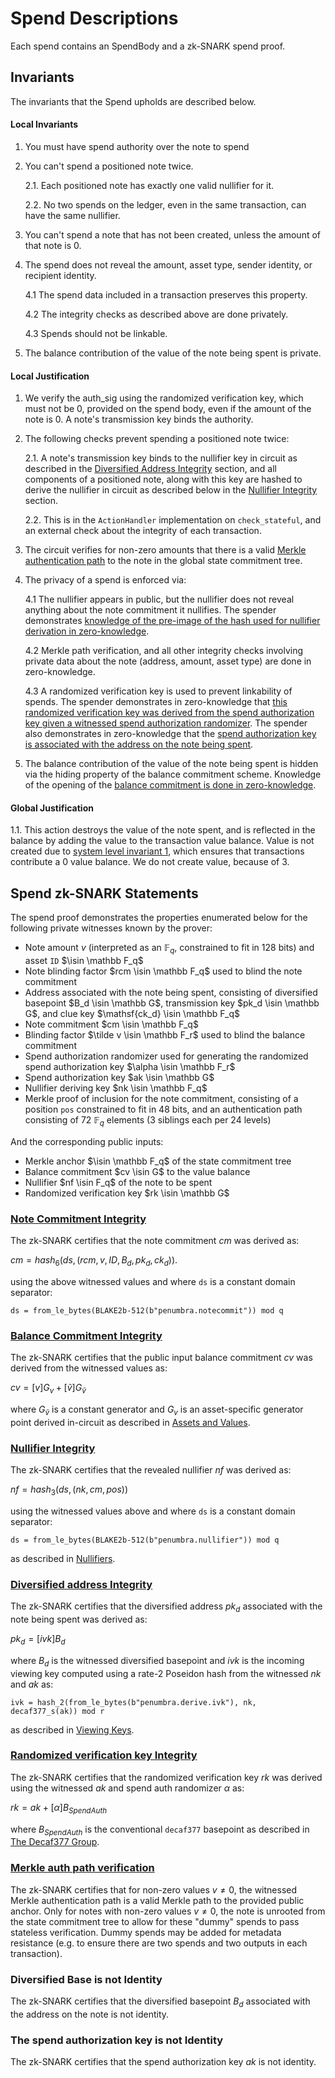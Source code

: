 # Spend Descriptions

Each spend contains an SpendBody and a zk-SNARK spend proof.

## Invariants

The invariants that the Spend upholds are described below.

#### Local Invariants

1. You must have spend authority over the note to spend

2. You can't spend a positioned note twice.

    2.1. Each positioned note has exactly one valid nullifier for it.

    2.2. No two spends on the ledger, even in the same transaction, can have the same nullifier.

3. You can't spend a note that has not been created, unless the amount of that note is 0.

4. The spend does not reveal the amount, asset type, sender identity, or recipient identity.

    4.1 The spend data included in a transaction preserves this property.

    4.2 The integrity checks as described above are done privately.

    4.3 Spends should not be linkable.

5. The balance contribution of the value of the note being spent is private.

#### Local Justification

1. We verify the auth_sig using the randomized verification key, which must not be 0, provided on the spend body, even if the amount of the note is 0. A note's transmission key binds the authority.

2. The following checks prevent spending a positioned note twice:

    2.1. A note's transmission key binds to the nullifier key in circuit as described in the [Diversified Address Integrity](#diversified-address-integrity) section, and all components of a positioned note, along with this key are hashed to derive the nullifier in circuit as described below in the [Nullifier Integrity](#nullifier-integrity) section.

    2.2. This is in the `ActionHandler` implementation on `check_stateful`, and an external check about the integrity of each transaction.

3. The circuit verifies for non-zero amounts that there is a valid [Merkle authentication path](#merkle-auth-path-verification) to the note in the global state commitment tree.

4. The privacy of a spend is enforced via:

    4.1 The nullifier appears in public, but the nullifier does not reveal anything about the note commitment it nullifies. The spender demonstrates [knowledge of the pre-image of the hash used for nullifier derivation in zero-knowledge](#nullifier-integrity).

    4.2 Merkle path verification, and all other integrity checks involving private data about the note (address, amount, asset type) are done in zero-knowledge.

    4.3 A randomized verification key is used to prevent linkability of spends. The spender demonstrates in zero-knowledge that [this randomized verification key was derived from the spend authorization key given a witnessed spend authorization randomizer](#randomized-verification-key-integrity). The spender also demonstrates in zero-knowledge that the [spend authorization key is associated with the address on the note being spent](#diversified-address-integrity).

5. The balance contribution of the value of the note being spent is hidden via the hiding property of the balance commitment scheme. Knowledge of the opening of the [balance commitment is done in zero-knowledge](#balance-commitment-integrity).

#### Global Justification

1.1. This action destroys the value of the note spent, and is reflected in the balance by adding the value to the transaction value balance. Value is not created due to [system level invariant 1](../../transactions/invariants.md), which ensures that transactions contribute a 0 value balance. We do not create value, because of 3.

## Spend zk-SNARK Statements

The spend proof demonstrates the properties enumerated below for the following private witnesses known by the prover:

* Note amount $v$ (interpreted as an $\mathbb F_q$, constrained to fit in 128 bits) and asset `ID` $\isin \mathbb F_q$
* Note blinding factor $rcm \isin \mathbb F_q$ used to blind the note commitment
* Address associated with the note being spent, consisting of diversified basepoint $B_d \isin \mathbb G$,
transmission key $pk_d \isin \mathbb G$, and clue key $\mathsf{ck_d} \isin \mathbb F_q$
* Note commitment $cm \isin \mathbb F_q$
* Blinding factor $\tilde v \isin \mathbb F_r$ used to blind the balance commitment
* Spend authorization randomizer used for generating the randomized spend authorization key $\alpha \isin \mathbb F_r$
* Spend authorization key $ak \isin \mathbb G$
* Nullifier deriving key $nk \isin \mathbb F_q$
* Merkle proof of inclusion for the note commitment, consisting of a position `pos` constrained to fit in 48 bits, and an authentication path consisting of 72 $\mathbb F_q$ elements (3 siblings each per 24 levels)

And the corresponding public inputs:

* Merkle anchor $\isin \mathbb F_q$ of the state commitment tree
* Balance commitment $cv \isin G$ to the value balance
* Nullifier $nf \isin F_q$ of the note to be spent
* Randomized verification key $rk \isin \mathbb G$

### [Note Commitment Integrity](#note-commitment-integrity)

The zk-SNARK certifies that the note commitment $cm$ was derived as:

$cm = hash_6(ds, (rcm, v, ID, B_d, pk_d, ck_d))$.

using the above witnessed values and where `ds` is a constant domain separator:

`ds = from_le_bytes(BLAKE2b-512(b"penumbra.notecommit")) mod q`

### [Balance Commitment Integrity](#balance-commitment-integrity)

The zk-SNARK certifies that the public input balance commitment $cv$ was derived from the witnessed values as:

$cv = [v] G_v + [\widetilde{v}] G_{\widetilde{v}}$

where $G_{\widetilde{v}}$ is a constant generator and $G_v$ is an asset-specific generator point derived in-circuit as described in [Assets and Values](../../assets.md).

### [Nullifier Integrity](#nullifier-integrity)

The zk-SNARK certifies that the revealed nullifier $nf$ was derived as:

$nf = hash_3(ds, (nk, cm, pos))$

using the witnessed values above and where `ds` is a constant domain separator:

`ds = from_le_bytes(BLAKE2b-512(b"penumbra.nullifier")) mod q`

as described in [Nullifiers](../../sct/nullifiers.md).

### [Diversified address Integrity](#diversified-address-integrity)

The zk-SNARK certifies that the diversified address $pk_d$ associated with the note being spent was derived as:

$pk_d ​= [ivk] B_d$

where $B_d$ is the witnessed diversified basepoint and $ivk$ is the incoming viewing key computed using a rate-2 Poseidon hash from the witnessed $nk$ and $ak$ as:

`ivk = hash_2(from_le_bytes(b"penumbra.derive.ivk"), nk, decaf377_s(ak)) mod r`

as described in [Viewing Keys](../../addresses_keys/viewing_keys.md).

### [Randomized verification key Integrity](#randomized-verification-key-integrity)

The zk-SNARK certifies that the randomized verification key $rk$ was derived using the witnessed $ak$ and spend auth randomizer $\alpha$ as:

$rk = ak + [\alpha]B_{SpendAuth}$

where $B_{SpendAuth}$ is the conventional `decaf377` basepoint as described in [The Decaf377 Group](../../crypto/decaf377.md).

### [Merkle auth path verification](#merkle-auth-path-verification)

The zk-SNARK certifies that for non-zero values $v \ne 0$, the witnessed Merkle authentication path is a valid Merkle path to the provided public anchor. Only for notes with non-zero values $v \ne 0$, the note is unrooted from the state commitment tree to allow for these "dummy" spends to pass stateless verification. Dummy spends may be added for metadata resistance (e.g. to ensure there are two spends and two outputs in each transaction).

### Diversified Base is not Identity

The zk-SNARK certifies that the diversified basepoint $B_d$ associated with the address on the note is not identity.

### The spend authorization key is not Identity

The zk-SNARK certifies that the spend authorization key $ak$ is not identity.
